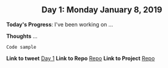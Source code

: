 <h2 align="center"> Day 1: Monday January 8, 2019 </h2>
 
**Today's Progress**: I've been working on ...

**Thoughts** ...

```
Code sample
```

**Link to tweet**
[Day 1](https...)
**Link to Repo**
[Repo](https...)
**Link to Project**
[Repo](https...)
